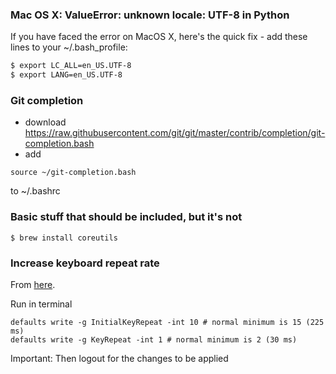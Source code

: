 
### Mac OS X: ValueError: unknown locale: UTF-8 in Python

If you have faced the error on MacOS X, here's the quick fix - add these lines to your ~/.bash_profile:

```sh
$ export LC_ALL=en_US.UTF-8
$ export LANG=en_US.UTF-8
```


### Git completion
* download https://raw.githubusercontent.com/git/git/master/contrib/completion/git-completion.bash
* add 
```
source ~/git-completion.bash
```
to ~/.bashrc

### Basic stuff that should be included, but it's not
`$ brew install coreutils`

### Increase keyboard repeat rate
From [here](https://apple.stackexchange.com/a/83923).

Run in terminal
```
defaults write -g InitialKeyRepeat -int 10 # normal minimum is 15 (225 ms)
defaults write -g KeyRepeat -int 1 # normal minimum is 2 (30 ms)
```
Important: Then logout for the changes to be applied
